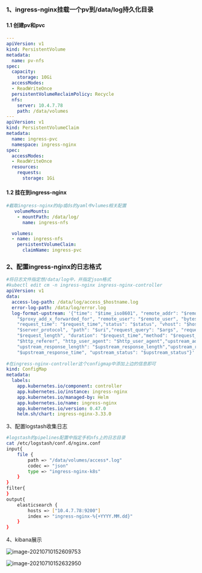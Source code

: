 ###  1、ingress-nginx挂载一个pv到/data/log持久化目录

#### 1.1 创建pv和pvc

```yaml
---
apiVersion: v1
kind: PersistentVolume
metadata:
  name: pv-nfs
spec:
  capacity:
    storage: 10Gi
  accessModes:
  - ReadWriteOnce
  persistentVolumeReclaimPolicy: Recycle
  nfs:
    server: 10.4.7.78
    path: /data/volumes
---
apiVersion: v1
kind: PersistentVolumeClaim
metadata:
  name: ingress-pvc
  namespace: ingress-nginx
spec:
  accessModes:
  - ReadWriteOnce
  resources:
    requests:
      storage: 1Gi
```

#### 1.2 挂在到ingress-nginx

```yaml
#截取ingress-nginx的dp或ds的yaml中vlumes相关配置
   volumeMounts:
    - mountPath: /data/log/
      name: ingress-nfs

  volumes:
  - name: ingress-nfs
    persistentVolumeClaim:
      claimName: ingress-pvc
```

### 2、配置ingress-nginx的日志格式

```yaml
#将日志文件指定想/data/log中，并指定json格式
#kubectl edit cm -n ingress-nginx ingress-nginx-controller
apiVersion: v1
data:
  access-log-path: /data/log/access_$hostname.log
  error-log-path: /data/log/error.log
  log-format-upstream: '{"time": "$time_iso8601", "remote_addr": "$remote_addr", "x-forward-for":
    "$proxy_add_x_forwarded_for", "remote_user": "$remote_user", "bytes_sent": "$bytes_sent",
    "request_time": "$request_time","status": "$status", "vhost": "$host", "request_proto":
    "$server_protocol", "path": "$uri","request_query": "$args", "request_length":
    "$request_length", "duration": "$request_time","method": "$request_method", "http_referrer":
    "$http_referer", "http_user_agent": "$http_user_agent","upstream_addr": "$upstream_addr",
    "upstream_response_length": "$upstream_response_length","upstream_response_time":
    "$upstream_response_time", "upstream_status": "$upstream_status"}'
    
#在ingress-nginx-controller这个configmap中添加上边的信息即可
kind: ConfigMap
metadata:
  labels:
    app.kubernetes.io/component: controller
    app.kubernetes.io/instance: ingress-nginx
    app.kubernetes.io/managed-by: Helm
    app.kubernetes.io/name: ingress-nginx
    app.kubernetes.io/version: 0.47.0
    helm.sh/chart: ingress-nginx-3.33.0
```

3、配置logstash收集日志

```bash
#logstash的pipelines配置中指定手机nfs上的日志目录
cat /etc/logstash/conf.d/nginx.conf 
input{
    file {
        path => "/data/volumes/access*.log"
        codec => "json"
        type => "ingress-nginx-k8s"
    }
}
filter{
}
output{
    elasticsearch {
        hosts => ["10.4.7.78:9200"]
        index => "ingress-nginx-%{+YYYY.MM.dd}"
    }
}
```

4、kibana展示

![image-20210710152609753](C:\Users\Administrator\AppData\Roaming\Typora\typora-user-images\image-20210710152609753.png)

![image-20210710152632950](C:\Users\Administrator\AppData\Roaming\Typora\typora-user-images\image-20210710152632950.png)